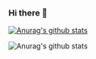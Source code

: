 ### Hi there 👋

[![Anurag's github stats](https://github-readme-stats.vercel.app/api?username=kunmi02)](https://github.com/anuraghazra/github-readme-stats)

![Anurag's github stats](https://github-readme-stats.vercel.app/api?username=kunmi02&count_private=true)


<!--
**kunmi02/kunmi02** is a ✨ _special_ ✨ repository because its `README.md` (this file) appears on your GitHub profile.

Here are some ideas to get you started:

- 🔭 I’m currently working on ...
- 🌱 I’m currently learning ...
- 👯 I’m looking to collaborate on ...
- 🤔 I’m looking for help with ...
- 💬 Ask me about ...
- 📫 How to reach me: ...
- 😄 Pronouns: ...
- ⚡ Fun fact: ...
-->
